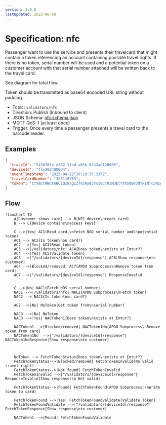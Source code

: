 ```yaml
---
version: 1.0.0
lastUpdated: 2023-06-08
---
```


# Specification: nfc

Passenger want to use the service and presents their travelcard that might
contain a token referencing an account containing possible travel rights. If
there is no token, serial number will be used and a potential token on a
customer account with that serial number attached will be written back to the
travel card.

See diagram for total flow.

Token should be transmitted as base64 encoded URL string without padding.

- Topic: `validators/nfc`
- Direction: Publish (Inbound to client)
- JSON Schema: [nfc.schema.json](./nfc.schema.json.json)
- MQTT QoS: 1 (at least once)
- Trigger: Once every time a passenger presents a travel card to the barcode
  reader.

## Examples

```json
{
  "traceId": "543070fe-ef32-11ed-a05b-0242ac120003",
  "deviceId": "flv202400004",
  "eventTimeStamp": "2023-04-22T10:28:37.337Z",
  "travelCardNumber": "323116753",
  "token": "CtYBCtMBCtABCiQxNzgzZTk5Ny03YmI0LTRiNDEtYTA5OS03NTk1NTc5Nzg5YWISCwil2JygBhDg15R3GpcBCgQFAwoOEgkIAhIFMS4xLjcSHwgBEhtuby52b3QudHJhdmVsYXNzaXN0YW50LmRlbW8SCwgJEgcyLjE1Ni4xEg0IDBIJMjYwMjE1NjAxEgsIBRIHc2Ftc3VuZxIMCAYSCFNNLUc5ODZCEhQIBxIQYjg2NGMxMWM5OTczNTg3MhIGCAQSAjEzEgYIAxICMzMSBggIEgIyOSIBBBJsCkcwRQIgRkQ0on4VH6WlqnFQa9dQLtfTPanPty4iGg8UALS2mrMCIQD7sajo4AVpurnCcEGbrkFBU7q4dxugiiQtqFijsty85hoBTiIPU0hBMjU2d2l0aEVDRFNBKgsIpdicoAYQ4NeUdzAB"
}
```

## Flow

```mermaid
flowchart TD
    A[Customer shows card] --> B(NFC device\nreads card)
    B --> C{Device contains\naccess keys}

    C -->|Yes| AC1(Read card,\nfetch NSD serial number and\npotential token)
    AC1 --> AC2{Is token\non card?}
    AC2 -->|Yes| AC3(Read token)
    AC3 -->|/validators/nfc| AC4{Does token\nexists at Entur?}
    AC4 -->|Yes| AC5(Validate Token)
    AC5 -->|"/validators/[deviceId]/response"| AC6[Show response\nto customer]
    AC4 -->|Blocked/removed| AC7(APDU Subprocess\nRemove token from card)
    AC7 -->|"/validators/[deviceId]/response"| ResponseInvalid


    C -->|No| NAC1(Fetch NDS serial number)
    NAC1 -->|/validators/nfc| NAC2(APDU Subprocess\nFetch token)
    NAC2 --> NAC3{Is token\non card?}

    AC2 -->|No| NoToken(Get token from\nserial number)

    NAC3 -->|No| NoToken
    NAC3 -->|Yes| NACToken1{Does token\nexists at Entur?}

    NACToken1 -->|Blocked/removed| NACToken1No(APDU Subprocess\nRemove token from card)
    NACToken1No  -->|"/validators/[deviceId]/response"| NACToken1NoResponse[Show response\nto customer]



    NoToken --> FetchTokenStatus{Does token\nexists at Entur?}
    FetchTokenStatus-->|Blocked/removed| FetchTokenInvalid(No valid travel right)
    FetchTokenStatus-->|Not found| FetchTokenInvalid
    FetchTokenInvalid -->|"/validators/[deviceId]/response"| ResponseInvalid[Show response:\n Not valid]

    FetchTokenStatus-->|Found| FetchTokenFound(APDU Subprocess:\nWrite token to card)

    FetchTokenFound -->|Yes| FetchTokenFoundValidate(Validate Token)
    FetchTokenFoundValidate -->|"/validators/[deviceId]/response"| FetchTokenResponse[Show response\nto customer]

    NACToken1 -->|Found| FetchTokenFoundValidate

```
